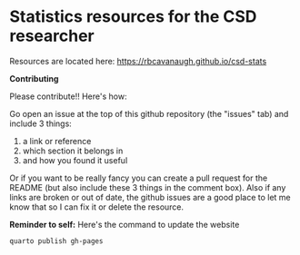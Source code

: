 
# Statistics resources for the CSD researcher

Resources are located here: https://rbcavanaugh.github.io/csd-stats

**Contributing**

Please contribute!! Here's how: 

Go open an issue at the top of this github repository (the "issues" tab) and include 3 things: 

1. a link or reference
2. which section it belongs in
3. and how you found it useful

Or if you want to be really fancy you can create a pull request for the README (but also include these 3 things in the comment box). Also if any links are broken or out of date, the github issues are a good place to let me know that so I can fix it or delete the resource. 








**Reminder to self:** Here's the command to update the website
```
quarto publish gh-pages
```